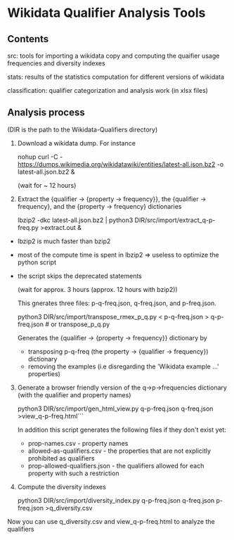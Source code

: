 # Wikidata Qualifier Analysis Tools

## Contents

src: tools for importing a wikidata copy and computing the quaifier usage frequencies and diversity indexes

stats: results of the statistics computation for different versions of wikidata

classification: qualifier categorization and analysis work (in xlsx files)


## Analysis process

(DIR is the path to the Wikidata-Qualifiers directory)

1. Download a wikidata dump. For instance

    nohup curl -C - https://dumps.wikimedia.org/wikidatawiki/entities/latest-all.json.bz2 -o latest-all.json.bz2 &

   (wait for ~ 12 hours)

2. Extract the {qualifier -> {property -> frequency}}, the {qualifier -> frequency}, and the {property -> frequency} dictionaries

    lbzip2 -dkc latest-all.json.bz2 | python3 DIR/src/import/extract_q-p-freq.py >extract.out &
  
  - lbzip2 is much faster than bzip2
  - most of the compute time is spent in lbzip2 => useless to optimize the python script
  - the script skips the deprecated statements
  
    (wait for approx. 3 hours (approx. 12 hours with bzip2))

    This gnerates three files: p-q-freq.json, q-freq.json, and p-freq.json.

    python3 DIR/src/import/transpose_rmex_p_q.py < p-q-freq.json > q-p-freq.json # or transpose_p_q.py

    Generates the {qualifier -> {property -> frequency}} dictionary by 
    - transposing p-q-freq (the property -> {qualifier -> frequency}) dictionary 
    - removing the examples (i.e disregarding the 'Wikidata example ...' properties)


3. Generate a browser friendly version of the q->p->frequencies dictionary (with the qualifier and property names)

    python3 DIR/src/import/gen_html_view.py q-p-freq.json q-freq.json >view_q-p-freq.html```

   In addition this script generates the following files if they don't exist yet: 
   - prop-names.csv - property names
   - allowed-as-qualifiers.csv  - the properties that are not explicitly prohibited as qualifiers
   - prop-allowed-qualifiers.json - the qualifiers allowed for each property with such a restriction


4. Compute the diversity indexes

    python3 DIR/src/import/diversity_index.py q-p-freq.json q-freq.json p-freq.json  >q_diversity.csv


Now you can use q_diversity.csv and view_q-p-freq.html to analyze the qualifiers